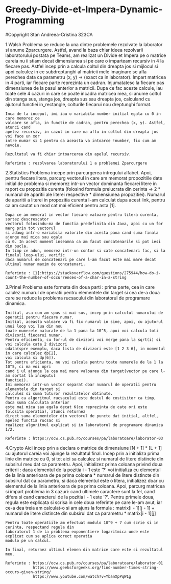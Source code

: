 # Greedy-Divide-et-Impera-Dynamic-Programming
#Copyright Stan Andreea-Cristina 323CA

1.Walsh
    Problema se reduce la una dintre problemele rezolvate
    la laborator si anume Zparcurgere.
    Astfel, avand la baza chiar ideea rezolvarii laboratorului postata
    pe Teams, am realizat un Divide et Impera pe o matrice careia nu ii
    stiam decat dimensiunea si pe care o imparteam recursiv in 4 la
    fiecare pas. 
    Astfel incep prin a calcula coltul din dreapta jos si mijlocul si apoi
    calculez in ce subdreptunghi al matricii mele imaginare se afla perechea
    data ca parametru (x, y) -> (exact ca in laborator).
    Impart matricea in 4 parti, iar fiecare parte reprezinta un cadran.
    Injumatatesc la fiecare pas dimensiunea de la pasul anterior a matricii.
    Dupa ce fac aceste calcule, iau toate cele 4 cazuri in care se poate incadra
    matricea mea, si anume coltul din stanga sus, stanga jos, dreapta sus sau dreapta
    jos, calculand cu ajutorul functiei in_rectangle, colturile fiecarui nou dreptunghi
    format.

    Inca de la inceput, imi iau o variabila number initial egala cu 0 in care memorez ce
    valoare se afla, in functie de cadran, pentru perechea (x, y). Astfel, atunci cand
    apelez recursiv, in cazul in care ma aflu in coltul din dreapta jos voi face un xor
    intre numar si 1 pentru ca aceasta va intoarce !number, fix cum am nevoie. 

    Rezultatul va fi chiar intoarcerea din apelul recursiv.

    Referinte : rezolvarea laboratorului 1 a problemei Zparcurgere

2.Statistics
    Problema incepe prin parcurgerea intregului alfabet.
    Apoi, pentru fiecare litera, parcurg vectorul in care am memorat propozitiile
    date initial de problema si memorez intr-un vector dominanta fiecarei litere in
    raport cu propozitia curenta (folosind formula prelucrata din cerinta ->
    2 * numarul de aparitii ale literei respective * dimensiunea propozitiei).
    Numarul de aparitii a literei in propozitia curenta l-am calculat dupa acest link,
    pentru ca am cautat un mod cat mai eficient pentru asta [1].

    Dupa ce am memorat in vector fiecare valoare pentru litera curenta, sortez descrescator
    vectorul folosindu-ma de functia predefinita din Java, apoi cu un for merg prin tot vectorul
    si adaug intr-o variabila valorile din acesta pana cand suma finala ajunge mai mica sau egala
    cu 0. In acest moment inseamna ca am facut concatenarile si pot iesi din bucla.
    In timp ce adun, memorez intr-un contor si cate concatenari fac, si la finalul loop-ului, verific
    daca numarul de concatenari pe care l-am facut este mai mare decat ultimul numar maxim de concatenari.

    Referinte : [1]:https://stackoverflow.com/questions/275944/how-do-i-count-the-number-of-occurrences-of-a-char-in-a-string

3.Prinel
    Problema este formata din doua parti : prima parte, cea in care calulez numarul de operatii pentru
    elementele din target si cea de-a doua care se reduce la problema rucsacului din laboratorul de
    programare dinamica. 

    Initial, asa cum am spus si mai sus, incep prin calculul numarului de operatii pentru fiecare numar.
    Initial, aceasta valoare va fi fix numarul in sine, apoi, cu ajutorul unui loop voi lua din nou
    toate numerele naturale de la 1 pana la 10^5, apoi voi calcula toti divizorii fiecarui numar.
    Pentru eficienta, cu for-ul de divizori voi merge pana la sqrt(i) si voi calcula cate 2 divizori
    odata(spre exemplu, daca lista de divizori este [1 2 3 6], in momentul in care calculez dp[2],
    voi calcula si dp[6]).
    Tot pentru eficienta, nu voi calcula pentru toate numerele de la 1 la 10^5, ci ma voi opri
    cand i ul ajunge la cea mai mare valoarea din target(vector pe care l-am sortat la inceputul
    functiei).
    Imi memorez intr-un vector separat doar numarul de operatii pentru elementele din target si
    calculez si suma tuturor rezultatelor obtinute.
    Pentru ca algoritmul rucsacului este destul de costisitor ca timp, daca suma calculata anterior
    este mai mica sau egala decat K(ce reprezinta de cate ori este folosita operatia), atunci returnez
    direct suma elementelor din vectorul de puncte dat initial, altfel, apelez functia rucsac si 
    realizez algoritmul explicat si in laboratorul de programare dinamica 1/2.

    Referinte : https://ocw.cs.pub.ro/courses/pa/laboratoare/laborator-03

4.Crypto
    Aici incep prin a declara o matrice de dimensiune [N + 1] * [L + 1] cu ajutorul careia voi ajunge
    la rezultatul final. 
    Incep prin a initializa prima linie din matrice cu 0, si tot aici sa calculez si numarul de litere
    distincte din subsirul meu dat ca parametru.
    Apoi, initializez prima coloana privind doua criterii : daca elementul de la pozitia i - 1 este '?'
    voi initializa cu elementul de la linia anterioara de pe prima coloana * numarul de litere distincte
    din subsirul dat ca parametru, si daca elementul este o litera, initializez doar cu elementul de la
    linia anterioara de pe prima coloana.
    Apoi, parcurg matricea si impart problema in 3 cazuri: cand ultimele caractere sunt la fel, cand
    difera si cand caracterul de la pozitia i - 1 este '?'.
    Pentru primele doua, regula este explicata si scrisa in cele doua referinte pe care le-am avut, iar
    ce-a dea treia am calculat-o si am ajuns la formula : 
    matrix[i - 1][j - 1] + numarul de litere distincte din subsirul dat ca parametru * matrix[i - 1][j]

    Pentru toate operatiile am efectuat modulo 10^9 + 7 cum scrie si in cerinta, respectand regula din
    laboratorul 1 de la problema exponentiere logaritmica unde este explicat cum se aplica corect operatia
    modulo pe un calcul.

    In final, returnez ultimul elemen din matrice care este si rezultatul meu.

    Referinte : https://ocw.cs.pub.ro/courses/pa/laboratoare/laborator-01
                https://www.geeksforgeeks.org/find-number-times-string-occurs-given-string/
                https://www.youtube.com/watch?v=YbanXpPqW1g

